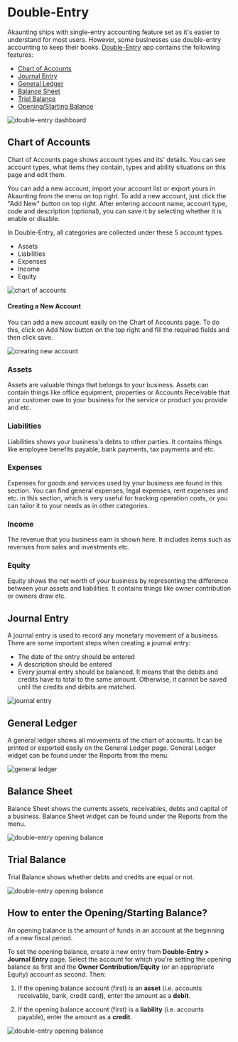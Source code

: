 Double-Entry
============

Akaunting ships with single-entry accounting feature set as it's easier to understand for most users. However, some businesses use double-entry accounting to keep their books. [Double-Entry](https://akaunting.com/apps/double-entry) app contains the following features:

- [Chart of Accounts](#Chart-of-Accounts)
- [Journal Entry](#journal-entry)
- [General Ledger](#general-ledger)
- [Balance Sheet](#balance-sheet)
- [Trial Balance](#trial-balance)
- [Opening/Starting Balance](#How-to-enter-the-Opening/Starting-Balance?)

![double-entry dashboard](_images/double-entry-dashboard.gif)

## Chart of Accounts

Chart of Accounts page shows account types and its' details. You can see account types, what items they contain, types and ability situations on this page and edit them.

You can add a new account, import your account list or export yours in Akaunting from the menu on top right. To add a new account, just click the "Add New" button on top right. After entering account name, account type, code and description (optional), you can save it by selecting whether it is enable or disable.

In Double-Entry, all categories are collected under these 5 account types.

- Assets
- Liabilities
- Expenses
- Income
- Equity

![chart of accounts](_images/double-entry-chart-of-accounts-show.gif)

#### Creating a New Account

You can add a new account easily on the Chart of Accounts page. To do this, click on Add New button on the top right and fill the required fields and then click save.

![creating new account](_images/double-entry-creating-new-account.gif)

### Assets

Assets are valuable things that belongs to your business. Assets can contain things like office equipment, properties or Accounts Receivable that your customer owe to your business for the service or product you provide and etc.

### Liabilities

Liabilities shows your business's debts to other parties. It contains things like employee benefits payable, bank payments, tax payments and etc.

### Expenses

Expenses for goods and services used by your business are found in this section. You can find general expenses, legal expenses, rent expenses and etc. in this section, which is very useful for tracking operation costs, or you can tailor it to your needs as in other categories.

### Income

The revenue that you business earn is shown here. It includes items such as revenues from sales and investments etc.

### Equity

Equity shows the net worth of your business by representing the difference between your assets and liabilities. It contains things like owner contribution or owners draw etc.

## Journal Entry

A journal entry is used to record any monetary movement of a business. There are some important steps when creating a journal entry:

- The date of the entry should be entered
- A description should be entered
- Every journal entry should be balanced. It means that the debits and credits have to total to the same amount. Otherwise, it cannot be saved until the credits and debits are matched.

![journal entry](_images/double-entry-journal-entry.gif)

## General Ledger

A general ledger shows all movements of the chart of accounts. It can be printed or exported easily on the General Ledger page. General Ledger widget can be found under the Reports from the menu.

![general ledger](_images/double-entry-general-ledger.gif)

## Balance Sheet

Balance Sheet shows the currents assets, receivables, debts and capital of a business. Balance Sheet widget can be found under the Reports from the menu.

![double-entry opening balance](_images/double-entry-balance-sheet.gif)

## Trial Balance

Trial Balance shows whether debts and credits are equal or not.

![double-entry opening balance](_images/double-entry-trial-balance.gif)

## How to enter the Opening/Starting Balance?

An opening balance is the amount of funds in an account at the beginning of a new fiscal period.

To set the opening balance, create a new entry from **Double-Entry > Journal Entry** page. Select the account for which you're setting the opening balance as first and the **Owner Contribution/Equity** (or an appropriate Equity) account as second. Then:

1. If the opening balance account (first) is an **asset** (i.e. accounts receivable, bank, credit card), enter the amount as a **debit**.

2. If the opening balance account (first) is a **liability** (i.e. accounts payable), enter the amount as a **credit**.

![double-entry opening balance](_images/double-entry-opening-starting-balance.gif)

